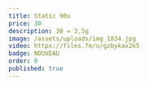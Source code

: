 ```yaml
---
title: Static 90u
price: 30
description: 30 = 3,5g
image: /assets/uploads/img_1834.jpg
video: https://files.fm/u/gzbykax2k5
badge: NOUVEAU
order: 0
published: true
---
```

